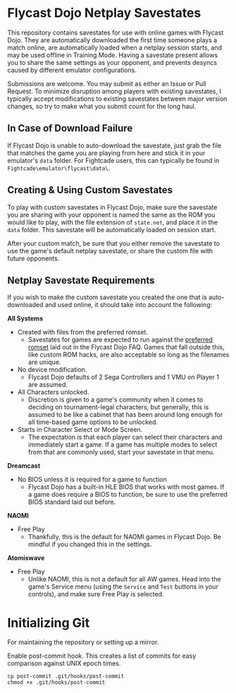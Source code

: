 # Flycast Dojo Netplay Savestates

This repository contains savestates for use with online games with Flycast Dojo. They are automatically downloaded the first time someone plays a match online, are automatically loaded when a netplay session starts, and may be used offline in Training Mode. Having a savestate present allows you to share the same settings as your opponent, and prevents desyncs caused by different emulator configurations.

Submissions are welcome. You may submit as either an Issue or Pull Request. To minimize disruption among players with existing savestates, I typically accept modifications to existing savestates between major version changes, so try to make what you submit count for the long haul.

## In Case of Download Failure

If Flycast Dojo is unable to auto-download the savestate, just grab the file that matches the game you are playing from here and stick it in your emulator's `data` folder. For Fightcade users, this can typically be found in `Fightcade\emulator\flycast\data\`.

## Creating & Using Custom Savestates

To play with custom savestates in Flycast Dojo, make sure the savestate you are sharing with your opponent is named the same as the ROM you would like to play, with the file extension of `state.net`, and place it in the `data` folder. This savestate will be automatically loaded on session start.

After your custom match, be sure that you either remove the savestate to use the game's default netplay savestate, or share the custom file with future opponents.

## Netplay Savestate Requirements

If you wish to make the custom savestate you created the one that is auto-downloaded and used online, it should take into account the following:

**All Systems**
* Created with files from the preferred romset.
  * Savestates for games are expected to run against the [preferred romset](https://dojo-project.gitbook.io/flycast-dojo/overview/frequently-asked-questions#what-is-the-preferred-romset) laid out in the Flycast Dojo FAQ. Games that fall outside this, like custom ROM hacks, are also acceptable so long as the filenames are unique.
* No device modification.
  * Flycast Dojo defaults of 2 Sega Controllers and 1 VMU on Player 1 are assumed.
* All Characters unlocked.
  * Discretion is given to a game's community when it comes to deciding on tournament-legal characters, but generally, this is assumed to be like a cabinet that has been around long enough for all time-based game options to be unlocked.
* Starts in Character Select or Mode Screen.
  * The expectation is that each player can select their characters and immediately start a game. If a game has multiple modes to select from that are commonly used, start your savestate in that menu.

**Dreamcast**
* No BIOS unless it is required for a game to function
  * Flycast Dojo has a built-in HLE BIOS that works with most games. If a game does require a BIOS to function, be sure to use the preferred BIOS standard laid out before.

**NAOMI**
* Free Play
  * Thankfully, this is the default for NAOMI games in Flycast Dojo. Be mindful if you changed this in the settings.

**Atomiswave**
* Free Play
  * Unlike NAOMI, this is not a default for all AW games. Head into the game's Service menu (using the `Service` and `Test` buttons in your controls), and make sure Free Play is selected.

# Initializing Git

For maintaining the repository or setting up a mirror.

Enable post-commit hook. This creates a list of commits for easy comparison against UNIX epoch times.
```
cp post-commit .git/hooks/post-commit
chmod +x .git/hooks/post-commit
```
